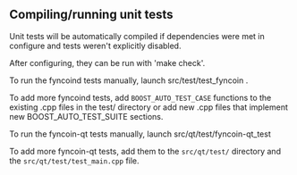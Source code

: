 Compiling/running unit tests
------------------------------------

Unit tests will be automatically compiled if dependencies were met in configure
and tests weren't explicitly disabled.

After configuring, they can be run with 'make check'.

To run the fyncoind tests manually, launch src/test/test_fyncoin .

To add more fyncoind tests, add `BOOST_AUTO_TEST_CASE` functions to the existing
.cpp files in the test/ directory or add new .cpp files that
implement new BOOST_AUTO_TEST_SUITE sections.

To run the fyncoin-qt tests manually, launch src/qt/test/fyncoin-qt_test

To add more fyncoin-qt tests, add them to the `src/qt/test/` directory and
the `src/qt/test/test_main.cpp` file.
